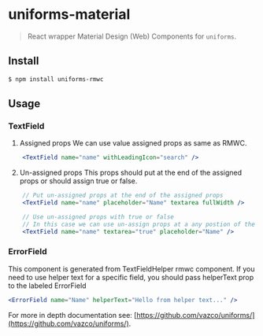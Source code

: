 # uniforms-material

> React wrapper Material Design (Web) Components for `uniforms`.

## Install

```sh
$ npm install uniforms-rmwc 
```
## Usage

### TextField

 1. Assigned props
We can use value assigned props as same as RMWC.
```jsx
	<TextField name="name" withLeadingIcon="search" />
```
2. Un-assigned props
This props should put at the end of the assigned props or should assign true or false.
```jsx
	// Put un-assigned props at the end of the assigned props
	<TextField name="name" placeholder="Name" textarea fullWidth />

	// Use un-assigned props with true or false
	// In this case we can use un-assign props at a any postion of the component
	<TextField name="name" textarea="true" placeholder="Name" />
```
### ErrorField
This component is generated from TextFieldHelper rmwc component. If you need to use helper text for a specific field, you should pass helperText prop to the labeled ErrorField
```jsx
<ErrorField name="Name" helperText="Hello from helper text..." />
```


For more in depth documentation see: [https://github.com/vazco/uniforms/](https://github.com/vazco/uniforms/).
